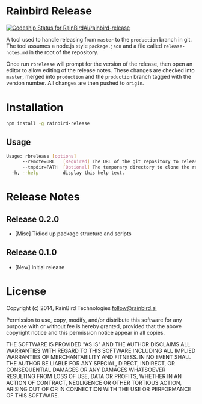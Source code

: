 # Rainbird Release

[ ![Codeship Status for RainBirdAi/rainbird-release](https://codeship.com/projects/dd2f7800-53ae-0132-06f4-42f33c882bfd/status?branch=master)](https://codeship.com/projects/48991)

A tool used to handle releasing from `master` to the `production` branch in git.
The tool assumes a node.js style `package.json` and a file called
`release-notes.md` in the root of the repository.

Once run `rbrelease` will prompt for the version of the release, then open an
editor to allow editing of the release notes. These changes are checked into
`master`, merged into `production` and the `production` branch tagged with the
version number. All changes are then pushed to `origin`.

# Installation

```bash
npm install -g rainbird-release
```

## Usage

```bash
Usage: rbrelease [options]
      --remote=URL   [Required] The URL of the git repository to release to
      --tmpdir=PATH  [Optional] The temporary directory to clone the repository to
  -h, --help         display this help text.
```

# Release Notes

## Release 0.2.0

  * [Misc] Tidied up package structure and scripts

## Release 0.1.0

  * [New] Initial release

# License

Copyright (c) 2014, RainBird Technologies <follow@rainbird.ai>

Permission to use, copy, modify, and/or distribute this software for any
purpose with or without fee is hereby granted, provided that the above
copyright notice and this permission notice appear in all copies.

THE SOFTWARE IS PROVIDED "AS IS" AND THE AUTHOR DISCLAIMS ALL WARRANTIES
WITH REGARD TO THIS SOFTWARE INCLUDING ALL IMPLIED WARRANTIES OF
MERCHANTABILITY AND FITNESS. IN NO EVENT SHALL THE AUTHOR BE LIABLE FOR
ANY SPECIAL, DIRECT, INDIRECT, OR CONSEQUENTIAL DAMAGES OR ANY DAMAGES
WHATSOEVER RESULTING FROM LOSS OF USE, DATA OR PROFITS, WHETHER IN AN
ACTION OF CONTRACT, NEGLIGENCE OR OTHER TORTIOUS ACTION, ARISING OUT OF
OR IN CONNECTION WITH THE USE OR PERFORMANCE OF THIS SOFTWARE.